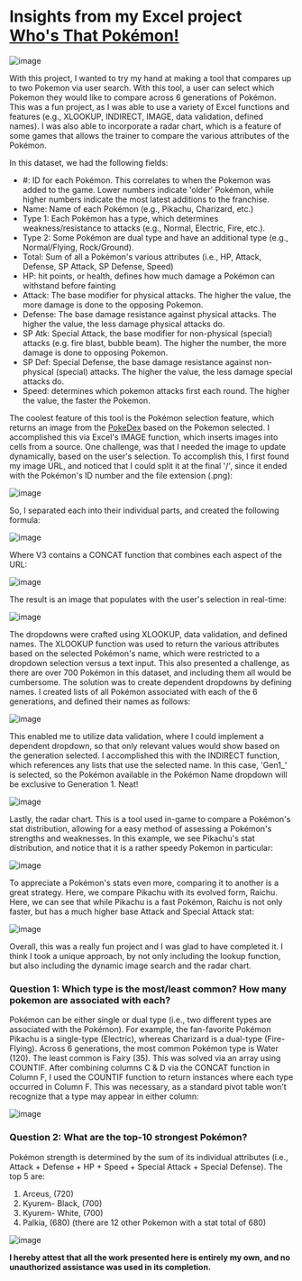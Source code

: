 # Insights from my Excel project [Who's That Pokémon!](xx) 



![image](https://github.com/user-attachments/assets/4289adbe-d8c3-4977-b823-bc667817a754)


With this project, I wanted to try my hand at making a tool that compares up to two Pokemon via user search. With this tool, a user can select which Pokemon they would like to compare across 6 generations of Pokémon. This was a fun project, as I was able to use a variety of Excel functions and features (e.g., XLOOKUP, INDIRECT, IMAGE, data validation, defined names). I was also able to incorporate a radar chart, which is a feature of some games that allows the trainer to compare the various attributes of the Pokémon.

In this dataset, we had the following fields:
* #: ID for each Pokémon. This correlates to when the Pokemon was added to the game. Lower numbers indicate 'older' Pokémon, while higher numbers indicate the most latest additions to the franchise.
* Name: Name of each Pokémon (e.g., Pikachu, Charizard, etc.)
* Type 1: Each Pokémon has a type, which determines weakness/resistance to attacks (e.g., Normal, Electric, Fire, etc.).
* Type 2: Some Pokémon are dual type and have an additional type (e.g., Normal/Flying, Rock/Ground).
* Total: Sum of all a Pokémon's various attributes (i.e., HP, Attack, Defense, SP Attack, SP Defense, Speed)
* HP: hit points, or health, defines how much damage a Pokémon can withstand before fainting
* Attack: The base modifier for physical attacks. The higher the value, the more damage is done to the opposing Pokemon.
* Defense: The base damage resistance against physical attacks. The higher the value, the less damage physical attacks do. 
* SP Atk: Special Attack, the base modifier for non-physical (special) attacks (e.g. fire blast, bubble beam). The higher the number, the more damage is done to opposing Pokemon.
* SP Def: Special Defense, the base damage resistance against non-physical (special) attacks. The higher the value, the less damage special attacks do.
* Speed: determines which pokemon attacks first each round. The higher the value, the faster the Pokemon.

The coolest feature of this tool is the Pokémon selection feature, which returns an image from the [PokeDex](https://www.pokemon.com/us/pokedex) based on the Pokemon selected. I accomplished this via Excel's IMAGE function, which inserts images into cells from a source. One challenge, was that I needed the image to update dynamically, based on the user's selection. To accomplish this, I first found my image URL, and noticed that I could split it at the final '/', since it ended with the Pokémon's ID number and the file extension (.png):

![image](https://github.com/user-attachments/assets/00fcb3a2-821d-4a97-95e1-651755fff982)

So, I separated each into their individual parts, and created the following formula:

![image](https://github.com/user-attachments/assets/5d1bf281-4b0f-4f19-941d-fa12855af344)

Where V3 contains a CONCAT function that combines each aspect of the URL:

![image](https://github.com/user-attachments/assets/8e295933-86ca-4f9d-809c-666d07694f1c)

The result is an image that populates with the user's selection in real-time:

![image](https://github.com/user-attachments/assets/513eab72-6612-44eb-b8d9-af5a2b7c9ef4)

The dropdowns were crafted using XLOOKUP, data validation, and defined names. The XLOOKUP function was used to return the various attributes based on the selected Pokémon's name, which were restricted to a dropdown selection versus a text input. This also presented a challenge, as there are over 700 Pokémon in this dataset, and including them all would be cumbersome. The solution was to create dependent dropdowns by defining names. I created lists of all Pokémon associated with each of the 6 generations, and defined their names as follows: 

![image](https://github.com/user-attachments/assets/91d763a2-e7ad-4bd0-8a7f-4ce0f181a8b3)

This enabled me to utilize data validation, where I could implement a dependent dropdown, so that only relevant values would show based on the generation selected. I accomplished this with the INDIRECT function, which references any lists that use the selected name. In this case, 'Gen1_' is selected, so the Pokémon available in the Pokémon Name dropdown will be exclusive to Generation 1. Neat!

![image](https://github.com/user-attachments/assets/6bf2781e-9851-4f92-ad34-42e76c68b5dd)

Lastly, the radar chart. This is a tool used in-game to compare a Pokémon's stat distribution, allowing for a easy method of assessing a Pokémon's strengths and weaknesses. In this example, we see Pikachu's stat distribution, and notice that it is a rather speedy Pokemon in particular:

![image](https://github.com/user-attachments/assets/953d0482-12a9-4c68-b4bc-cb3e88f54944)

To appreciate a Pokémon's stats even more, comparing it to another is a great strategy. Here, we compare Pikachu with its evolved form, Raichu. Here, we can see that while Pikachu is a fast Pokémon, Raichu is not only faster, but has a much higher base Attack and Special Attack stat:

![image](https://github.com/user-attachments/assets/a7bbaf32-ab13-415b-808e-70be46762b0c)

Overall, this was a really fun project and I was glad to have completed it. I think I took a unique approach, by not only including the lookup function, but also including the dynamic image search and the radar chart. 



### Question 1: Which type is the most/least common? How many pokemon are associated with each?

Pokémon can be either single or dual type (i.e., two different types are associated with the Pokémon). For example, the fan-favorite Pokémon Pikachu is a single-type (Electric), whereas Charizard is a dual-type (Fire-Flying). Across 6 generations, the most common Pokémon type is Water (120). The least common is Fairy (35). This was solved via an array using COUNTIF. After combining columns C & D via the CONCAT function in Column F, I used the COUNTIF function to return instances where each type occurred in Column F. This was necessary, as a standard pivot table won't recognize that a type may appear in either column: 

![image](https://github.com/user-attachments/assets/2366b372-204f-41d7-acb0-58e2c35feecc)



### Question 2: What are the top-10 strongest Pokémon?

Pokémon strength is determined by the sum of its individual attributes (i.e., Attack + Defense + HP + Speed + Special Attack + Special Defense). The top 5 are:
  1. Arceus, (720)
  2. Kyurem- Black, (700)
  3. Kyurem- White, (700)
  4. Palkia, (680) (there are 12 other Pokemon with a stat total of 680)

![image](https://github.com/user-attachments/assets/ba988be7-4013-4091-beb6-38879fe45f6d)

**I hereby attest that all the work presented here is entirely my own, and no unauthorized assistance was used in its completion.**


